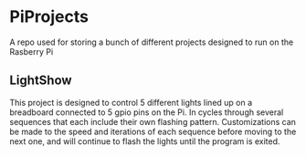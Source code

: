 # PiProjects
A repo used for storing a bunch of different projects designed to run on the Rasberry Pi

## LightShow
This project is designed to control 5 different lights lined up on a breadboard connected to 5 gpio pins on the Pi. In cycles through several sequences that each include their own flashing pattern. Customizations can be made to the speed and iterations of each sequence before moving to the next one, and will continue to flash the lights until the program is exited.
